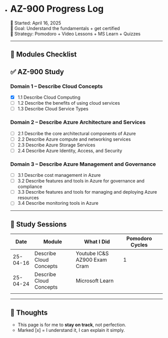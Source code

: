 - # AZ-900 Progress Log

  📅 Started: April 16, 2025  
  🎯 Goal: Understand the fundamentals + get certified  
  🧠 Strategy: Pomodoro + Video Lessons + MS Learn + Quizzes  

  ---

  ## 🔢 Modules Checklist

  ## ✅ AZ-900 Study

  ### Domain 1 – Describe Cloud Concepts
  - [x] 1.1 Describe Cloud Computing
  - [ ] 1.2 Describe the benefits of using cloud services
  - [ ] 1.3 Describe Cloud Service Types

  ### Domain 2 – Describe Azure Architecture and Services
  - [ ] 2.1 Describe the core architectural components of Azure
  - [ ] 2.2 Describe Azure compute and networking services
  - [ ] 2.3 Describe Azure Storage Services
  - [ ] 2.4 Describe Azure Identity, Access, and Security

  ### Domain 3 – Describe Azure Management and Governance
  - [ ] 3.1 Describe cost management in Azure
  - [ ] 3.2 Describe features and tools in Azure for governance and compliance
  - [ ] 3.3 Describe features and tools for managing and deploying Azure resources
  - [ ] 3.4 Describe monitoring tools in Azure

  ---

  ## 📓 Study Sessions

  | Date     | Module                  | What I Did                   | Pomodoro Cycles |      |
  | -------- | ----------------------- | ---------------------------- | --------------- | ---- |
  | 25-04-16 | Describe Cloud Concepts | Youtube IC&S AZ900 Exam Cram | 1               |      |
  | 25-04-24 | Describe Cloud Concepts | Microsoft Learn              |                 |      |
  |          |                         |                              |                 |      |

  ---

  ## 💬 Thoughts

  - This page is for me to **stay on track**, not perfection.
  - Marked [x] = I understand it, I can explain it simply.